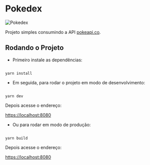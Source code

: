 
# Pokedex
![Pokedex](https://vignette.wikia.nocookie.net/pokepediabr/images/3/38/Pok%C3%A9dex_Kanto.png/revision/latest/scale-to-width-down/340?cb=20131224014121&path-prefix=pt-br)


Projeto simples consumindo a API [pokeapi.co](https://pokeapi.co/).



## Rodando o Projeto

  

- Primeiro instale as dependências:

```shell

yarn install

```

- Em seguida, para rodar o projeto em modo de desenvolvimento:

```shell

yarn dev

```

  

Depois acesse o endereço:

  

[https://localhost:8080](https://localhost:8080)

  

- Ou para rodar em modo de produção:

```shell

yarn build

```

  

Depois acesse o endereço:

  

[https://localhost:8080](https://localhost:8080)